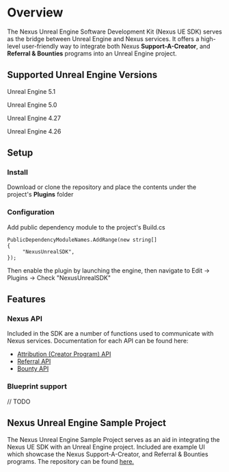 # Overview
The Nexus Unreal Engine Software Development Kit (Nexus UE SDK) serves as the bridge between Unreal Engine and Nexus services. It offers a high-level user-friendly way to integrate both Nexus **Support-A-Creator**, and **Referral & Bounties** programs into an Unreal Engine project.

## Supported Unreal Engine Versions
Unreal Engine 5.1

Unreal Engine 5.0

Unreal Engine 4.27

Unreal Engine 4.26

## Setup
### Install
Download or clone the repository and place the contents under the project's **Plugins** folder 

### Configuration

Add public dependency module to the project's Build.cs
```
PublicDependencyModuleNames.AddRange(new string[] 
{ 
     "NexusUnrealSDK",
});
```

Then enable the plugin by launching the engine, then navigate to Edit -> Plugins -> Check "NexusUnrealSDK"

## Features
### Nexus API
Included in the SDK are a number of functions used to communicate with Nexus services.
Documentation for each API can be found here: 
- [Attribution (Creator Program) API](https://app.swaggerhub.com/apis-docs/nexus-gg/Attribution/1.5.1)
- [Referral API](https://app.swaggerhub.com/apis-docs/nexus-gg/Referral/1.0.0)
- [Bounty API](https://app.swaggerhub.com/apis-docs/nexus-gg/Bounty/1.0.0)

### Blueprint support 

// TODO
<!TODO–>

## Nexus Unreal Engine Sample Project
The Nexus Unreal Engine Sample Project serves as an aid in integrating the Nexus UE SDK with an Unreal Engine project. Included are example UI which showcase the Nexus Support-A-Creator, and Referral & Bounties programs. The repository can be found [here.](https://github.com/bluequest/nexus-unreal-example)
